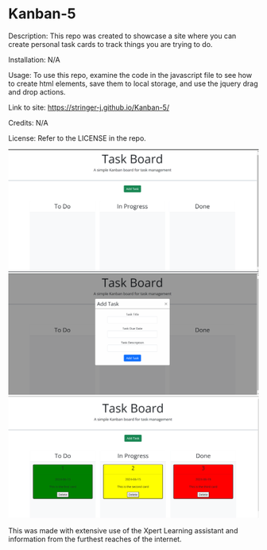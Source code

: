 # Kanban-5

Description: This repo was created to showcase a site where you can create personal task cards to track things you are trying to do.

Installation: N/A

Usage: To use this repo, examine the code in the javascript file to see how to create html elements, save them to local storage, and use the jquery drag and drop actions.

Link to site: https://stringer-j.github.io/Kanban-5/

Credits: N/A

License: Refer to the LICENSE in the repo.

![start](image.png)
![modal](image-1.png)
![cards](image-2.png)

This was made with extensive use of the Xpert Learning assistant and information from the furthest reaches of the internet.